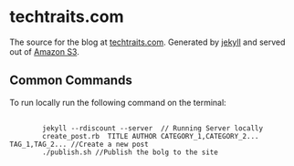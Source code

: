 # techtraits.com

The source for the blog at [techtraits.com](http://techtraits.com). Generated by [jekyll](http://jekyllrb.com/) and served out of [Amazon S3](http://aws.amazon.com/s3/).

## Common Commands

To run locally run the following command on the terminal:
<pre>
	<code>
		jekyll --rdiscount --server  // Running Server locally 
		create_post.rb  TITLE AUTHOR CATEGORY_1,CATEGORY_2... TAG_1,TAG_2... //Create a new post
		./publish.sh //Publish the bolg to the site
	</code>
</pre>